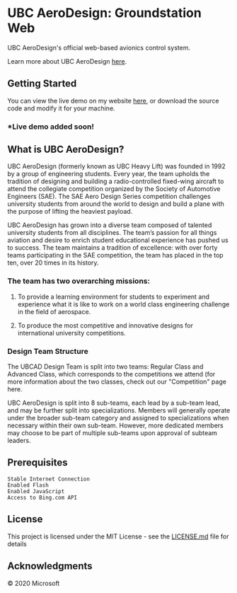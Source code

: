 # UBC AeroDesign: Groundstation Web

UBC AeroDesign's official web-based avionics control system.

Learn more about UBC AeroDesign [here](http://ubcaerodesign.com/).

## Getting Started

You can view the live demo on my website [here](https://jtrpan.azurewebsites.net), or download the source code and modify it for your machine.

### *Live demo added soon!


## What is UBC AeroDesign?

UBC AeroDesign (formerly known as UBC Heavy Lift) was founded in 1992 by a group of engineering students.  Every year, the team upholds the tradition of designing and building a radio-controlled fixed-wing aircraft to attend the collegiate competition organized by the Society of Automotive Engineers (SAE). The SAE Aero Design Series competition challenges university students from around the world to design and build a plane with the purpose of lifting the heaviest payload.
 
UBC AeroDesign has grown into a diverse team composed of talented university students from all disciplines. The team’s passion for all things aviation and desire to enrich student educational experience has pushed us to success. The team maintains a tradition of excellence: with over forty teams participating in the SAE competition, the team has placed in the top ten, over 20 times in its history.


### The team has two overarching missions:
 
1. To provide a learning environment for students to experiment and experience what it is like to work on a world class engineering challenge in the field of aerospace.

2. To produce the most competitive and innovative designs for international university competitions.


### Design Team Structure

The UBCAD Design Team is split into two teams: Regular Class and Advanced Class, which corresponds to the competitions we attend (for more information about the two classes, check out our "Competition" page here. 

UBC AeroDesign is split into 8 sub-teams, each lead by a sub-team lead, and may be further split into specializations. Members will generally operate under the broader sub-team category and assigned to specializations when necessary within their own sub-team. However, more dedicated members may choose to be part of multiple sub-teams upon approval of subteam leaders.


## Prerequisites

```
Stable Internet Connection
Enabled Flash
Enabled JavaScript
Access to Bing.com API
```

## License

This project is licensed under the MIT License - see the [LICENSE.md](LICENSE.md) file for details

## Acknowledgments

© 2020 Microsoft
